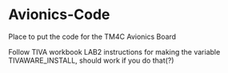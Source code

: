 # Avionics-Code
Place to put the code for the TM4C Avionics Board

Follow TIVA workbook LAB2 instructions for making the variable TIVAWARE_INSTALL, should work if you do that(?)
